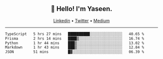 <h2 align="center">👋 Hello! I'm Yaseen.</h2>
<p align="center">
  <a href="https://www.linkedin.com/in/yaseenkc/">Linkedin</a> •
  <a href="https://twitter.com/yaseeenkc">Twitter</a> •
  <a href="https://medium.com/@yaseen-kc">Medium</a>
</p>


<!--- 🔭 I’m currently working at []() as an  -->
<!--- - 💬 Ask me about **Javascript, React and Git** -->
<!--- - 📫 How to reach me: [@kc.yaseen](https://instagram.com/kc.yaseen) on Instagram -->
<!--- - ⚡ Fun fact: Big Fan of the :zap: emoji -->

-------

<!--START_SECTION:waka-->

```txt
TypeScript   5 hrs 27 mins   ██████████░░░░░░░░░░░░░░░   40.65 %
Prisma       2 hrs 14 mins   ████▒░░░░░░░░░░░░░░░░░░░░   16.74 %
Python       1 hr 44 mins    ███▒░░░░░░░░░░░░░░░░░░░░░   13.02 %
Markdown     1 hr 43 mins    ███▒░░░░░░░░░░░░░░░░░░░░░   12.84 %
JSON         51 mins         █▓░░░░░░░░░░░░░░░░░░░░░░░   06.39 %
```

<!--END_SECTION:waka-->
